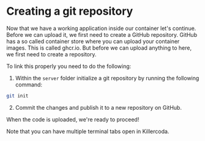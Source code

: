 # Creating a git repository

Now that we have a working application inside our container let's continue. Before we can upload it, we first need to create a GitHub repository. GitHub has a so called container store where you can upload your container images. This is called ghcr.io. But before we can upload anything to here, we first need to create a repository. 

To link this properly you need to do the following:

1. Within the `server` folder initialize a git repository by running the following command:

```bash
git init
```

2. Commit the changes and publish it to a new repository on GitHub.

When the code is uploaded, we're ready to proceed!

Note that you can have multiple terminal tabs open in Killercoda. 